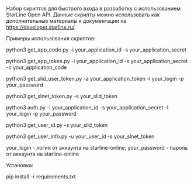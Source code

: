 Набор скриптов для быстрого входа в разработку с использованием StarLine Open API.
Данные скрипты можно использовать как дополнительные материалы к документации на https://developer.starline.ru/.

Примеры использования скриптов:

python3 get_app_code.py -i your_application_id -s your_application_secret

python3 get_app_token.py -i your_application_id -s your_application_secret -c your_application_code

python3 get_slid_user_token.py -a your_application_token -l your_login -p your_password

python3 get_slnet_token.py -s your_slid_token

python3 auth.py -i your_application_id -s your_application_secret -l your_login -p your_password

python3 get_user_id.py -s your_slid_token

python3 get_user_info.py -u your_user_id -s your_slnet_token


your_login - логин от аккаунта на starline-online;
your_password - пароль от аккаунта на starline-online

Установка:

pip install -r requirements.txt